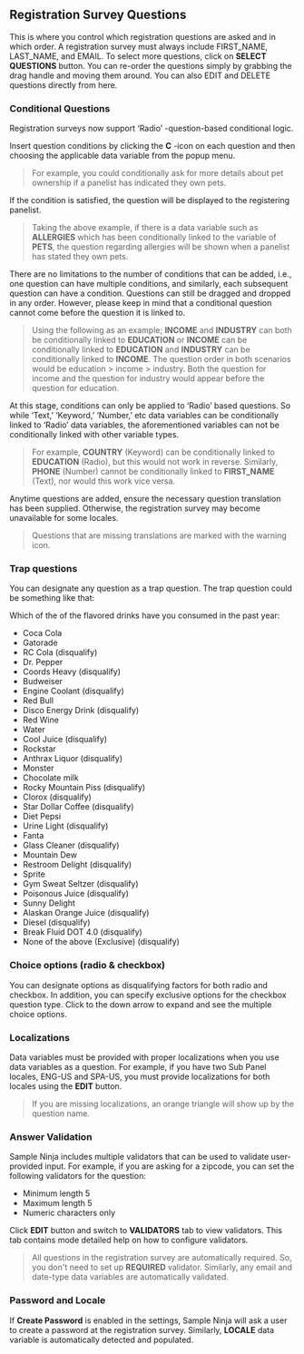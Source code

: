 ## Registration Survey Questions

This is where you control which registration questions are asked and in which order. A registration survey must always include FIRST_NAME, LAST_NAME, and EMAIL. To select more questions, click on **SELECT QUESTIONS** button. You can re-order the questions simply by grabbing the drag handle and moving them around. You can also EDIT and DELETE questions directly from here.

### Conditional Questions

Registration surveys now support ‘Radio’ -question-based conditional logic. 

Insert question conditions by clicking the **C** -icon on each question and then choosing the applicable data variable from the popup menu. 

> For example, you could conditionally ask for more details about pet ownership if a panelist has indicated they own pets. 

If the condition is satisfied, the question will be displayed to the registering panelist.

> Taking the above example, if there is a data variable such as **ALLERGIES** which has been conditionally linked to the variable of **PETS**, the question regarding allergies will be shown when a panelist has stated they own pets.

There are no limitations to the number of conditions that can be added, i.e., one question can have multiple conditions, and similarly, each subsequent question can have a condition. Questions can still be dragged and dropped in any order. However, please keep in mind that a conditional question cannot come before the question it is linked to.

> Using the following as an example; **INCOME** and **INDUSTRY** can both be conditionally linked to **EDUCATION** or **INCOME** can be conditionally linked to **EDUCATION** and **INDUSTRY** can be conditionally linked to **INCOME**. The question order in both scenarios would be education > income > industry. Both the question for income and the question for industry would appear before the question for education.

At this stage, conditions can only be applied to ‘Radio’ based questions. So while ‘Text,’ ‘Keyword,’ ‘Number,’ etc data variables can be conditionally linked to ‘Radio’ data variables, the aforementioned variables can not be conditionally linked with other variable types. 

> For example, **COUNTRY** (Keyword) can be conditionally linked to **EDUCATION** (Radio), but this would not work in reverse. Similarly, **PHONE** (Number) cannot be conditionally linked to **FIRST_NAME** (Text), nor would this work vice versa.

Anytime questions are added, ensure the necessary question translation has been supplied. Otherwise, the registration survey may become unavailable for some locales. 

> Questions that are missing translations are marked with the warning icon.

### Trap questions
You can designate any question as a trap question. The trap question could be something like that:

Which of the of the flavored drinks have you consumed in the past year:
- Coca Cola
- Gatorade
- RC Cola (disqualify)
- Dr. Pepper
- Coords Heavy (disqualify)
- Budweiser
- Engine Coolant (disqualify)
- Red Bull
- Disco Energy Drink (disqualify)
- Red Wine
- Water
- Cool Juice (disqualify)
- Rockstar
- Anthrax Liquor (disqualify)
- Monster
- Chocolate milk
- Rocky Mountain Piss (disqualify)
- Clorox (disqualify)
- Star Dollar Coffee (disqualify)
- Diet Pepsi
- Urine Light (disqualify)
- Fanta
- Glass Cleaner (disqualify)
- Mountain Dew
- Restroom Delight (disqualify)
- Sprite
- Gym Sweat Seltzer (disqualify)
- Poisonous Juice (disqualify)
- Sunny Delight
- Alaskan Orange Juice (disqualify)
- Diesel (disqualify)
- Break Fluid DOT 4.0 (disqualify)
- None of the above (Exclusive) (disqualify)

### Choice options (radio & checkbox)
You can designate options as disqualifying factors for both radio and checkbox. In addition, you can specify exclusive options for the checkbox question type. Click to the down arrow to expand and see the multiple choice options.

### Localizations
Data variables must be provided with proper localizations when you use data variables as a question. For example, if you have two Sub Panel locales, ENG-US and SPA-US, you must provide localizations for both locales using the **EDIT** button.

> If you are missing localizations, an orange triangle will show up by the question name.

### Answer Validation
Sample Ninja includes multiple validators that can be used to validate user-provided input. For example, if you are asking for a zipcode, you can set the following validators for the question:

- Minimum length 5
- Maximum length 5
- Numeric characters only

Click **EDIT** button and switch to **VALIDATORS** tab to view validators. This tab contains mode detailed help on how to configure validators.

> All questions in the registration survey are automatically required. So, you don't need to set up **REQUIRED** validator. Similarly, any email and date-type data variables are automatically validated.

### Password and Locale
If **Create Password** is enabled in the settings, Sample Ninja will ask a user to create a password at the registration survey. Similarly, **LOCALE** data variable is automatically detected and populated.
